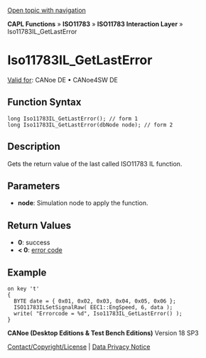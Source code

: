 [Open topic with navigation](../../../../../../CANoeDEFamily.htm#Topics/CAPLFunctions/ISO11783/ISOInteractionLayer/Functions/CAPLfunctionIso11783ILGetLastError.md)

**CAPL Functions** » **ISO11783** » **ISO11783 Interaction Layer** » Iso11783IL_GetLastError

# Iso11783IL_GetLastError

[Valid for](../../../../Shared/FeatureAvailability.md): CANoe DE • CANoe4SW DE

## Function Syntax

```plaintext
long Iso11783IL_GetLastError(); // form 1
long Iso11783IL_GetLastError(dbNode node); // form 2
```

## Description

Gets the return value of the last called ISO11783 IL function.

## Parameters

- **node**: Simulation node to apply the function.

## Return Values

- **0**: success
- **< 0**: [error code](../../../CAPLfunctionsISOj1939ErrorCodes.md)

## Example

```plaintext
on key 't'
{
  BYTE date = { 0x01, 0x02, 0x03, 0x04, 0x05, 0x06 };
  ISO11783ILSetSignalRaw( EEC1::EngSpeed, 6, data );
  write( "Errorcode = %d", Iso11783IL_GetLastError() );
}
```

**CANoe (Desktop Editions & Test Bench Editions)** Version 18 SP3

[Contact/Copyright/License](../../../../Shared/ContactCopyrightLicense.md) | [Data Privacy Notice](https://www.vector.com/int/en/company/get-info/privacy-policy/)

